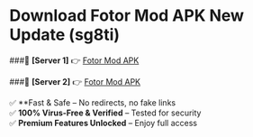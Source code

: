 # Download Fotor Mod APK New Update (sg8ti)  



###🔹 **[Server 1]** 👉 [Fotor Mod APK](https://apkcomod.com?title=Fotor_Mod_APK) 

###🔹 **[Server 2]** 👉 [Fotor Mod APK](https://apkcomod.com?title=Fotor_Mod_APK)  

✅ **Fast & Safe – No redirects, no fake links  
✅ **100% Virus-Free & Verified** – Tested for security  
✅ **Premium Features Unlocked** – Enjoy full access  


